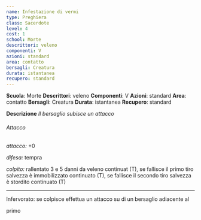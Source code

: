 ```yaml
---
name: Infestazione di vermi
type: Preghiera
class: Sacerdote
level: 4
cost: 1
school: Morte
descrittori: veleno
componenti: V
azioni: standard
area: contatto
bersagli: Creatura
durata: istantanea
recupero: standard
---
```

**Scuola**: Morte
**Descrittori**: veleno
**Componenti**: V
**Azioni**: standard
**Area**: contatto
**Bersagli**: Creatura
**Durata**: istantanea
**Recupero**: standard

**Descrizione**
*Il bersaglio subisce un attacco*

###### Attacco

*attacco:* +0

*difesa:* tempra

*colpito:* rallentato 3 e 5 danni da veleno continuat (T), se fallisce il primo tiro salvezza è immobilizzato continuato (T), se fallisce il secondo tiro salvezza è stordito continuato (T)

---

Infervorato: se colpisce effettua un attacco su di un bersaglio adiacente al

primo